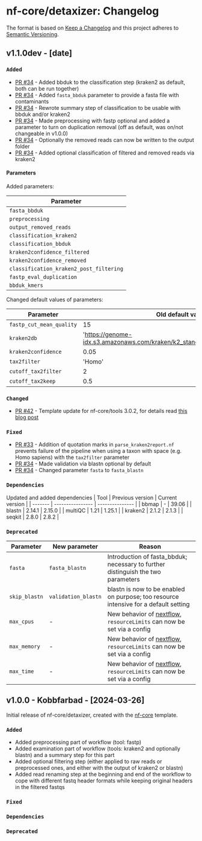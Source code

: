 # nf-core/detaxizer: Changelog

The format is based on [Keep a Changelog](https://keepachangelog.com/en/1.0.0/)
and this project adheres to [Semantic Versioning](https://semver.org/spec/v2.0.0.html).

## v1.1.0dev - [date]

### `Added`

- [PR #34](https://github.com/nf-core/detaxizer/pull/34) - Added bbduk to the classification step (kraken2 as default, both can be run together)
- [PR #34](https://github.com/nf-core/detaxizer/pull/34) - Added `fasta_bbduk` parameter to provide a fasta file with contaminants
- [PR #34](https://github.com/nf-core/detaxizer/pull/34) - Rewrote summary step of classification to be usable with bbduk and/or kraken2
- [PR #34](https://github.com/nf-core/detaxizer/pull/34) - Made preprocessing with fastp optional and added a parameter to turn on duplication removal (off as default, was on/not changeable in v1.0.0)
- [PR #34](https://github.com/nf-core/detaxizer/pull/34) - Optionally the removed reads can now be written to the output folder
- [PR #34](https://github.com/nf-core/detaxizer/pull/34) - Added optional classification of filtered and removed reads via kraken2

#### Parameters

Added parameters:

| Parameter                               |
| --------------------------------------- |
| `fasta_bbduk`                           |
| `preprocessing`                         |
| `output_removed_reads`                  |
| `classification_kraken2`                |
| `classification_bbduk`                  |
| `kraken2confidence_filtered`            |
| `kraken2confidence_removed`             |
| `classification_kraken2_post_filtering` |
| `fastp_eval_duplication`                |
| `bbduk_kmers`                           |

Changed default values of parameters:

| Parameter                | Old default value                                                             | New default value                                                             |
| ------------------------ | ----------------------------------------------------------------------------- | ----------------------------------------------------------------------------- |
| `fastp_cut_mean_quality` | 15                                                                            | 1                                                                             |
| `kraken2db`              | 'https://genome-idx.s3.amazonaws.com/kraken/k2_standard_08gb_20231009.tar.gz' | 'https://genome-idx.s3.amazonaws.com/kraken/k2_standard_08gb_20240605.tar.gz' |
| `kraken2confidence`      | 0.05                                                                          | 0.00                                                                          |
| `tax2filter`             | 'Homo'                                                                        | 'Homo sapiens'                                                                |
| `cutoff_tax2filter`      | 2                                                                             | 0                                                                             |
| `cutoff_tax2keep`        | 0.5                                                                           | 0.0                                                                           |

### `Changed`

- [PR #42](https://github.com/nf-core/detaxizer/pull/42) - Template update for nf-core/tools 3.0.2, for details read [this blog post](https://nf-co.re/blog/2024/tools-3_0_0#important-template-updates)

### `Fixed`

- [PR #33](https://github.com/nf-core/detaxizer/pull/33) - Addition of quotation marks in `parse_kraken2report.nf` prevents failure of the pipeline when using a taxon with space (e.g. Homo sapiens) with the `tax2filter` parameter
- [PR #34](https://github.com/nf-core/detaxizer/pull/34) - Made validation via blastn optional by default
- [PR #34](https://github.com/nf-core/detaxizer/pull/34) - Changed parameter `fasta` to `fasta_blastn`

### `Dependencies`

Updated and added dependencies
| Tool | Previous version | Current version |
| ------- | ---------------- | --------------- |
| bbmap | - | 39.06 |
| blastn | 2.14.1 | 2.15.0 |
| multiQC | 1.21 | 1.25.1 |
| kraken2 | 2.1.2 | 2.1.3 |
| seqkit | 2.8.0 | 2.8.2 |

### `Deprecated`

| Parameter     | New parameter       | Reason                                                                                                                                              |
| ------------- | ------------------- | --------------------------------------------------------------------------------------------------------------------------------------------------- |
| `fasta`       | `fasta_blastn`      | Introduction of fasta_bbduk; necessary to further distinguish the two parameters                                                                    |
| `skip_blastn` | `validation_blastn` | blastn is now to be enabled on purpose; too resource intensive for a default setting                                                                |
| `max_cpus`    | -                   | New behavior of [nextflow](https://www.nextflow.io/docs/latest/reference/process.html#resourcelimits), `resourceLimits` can now be set via a config |
| `max_memory`  | -                   | New behavior of [nextflow](https://www.nextflow.io/docs/latest/reference/process.html#resourcelimits), `resourceLimits` can now be set via a config |
| `max_time`    | -                   | New behavior of [nextflow](https://www.nextflow.io/docs/latest/reference/process.html#resourcelimits), `resourceLimits` can now be set via a config |

## v1.0.0 - Kobbfarbad - [2024-03-26]

Initial release of nf-core/detaxizer, created with the [nf-core](https://nf-co.re/) template.

### `Added`

- Added preprocessing part of workflow (tool: fastp)
- Added examination part of workflow (tools: kraken2 and optionally blastn) and a summary step for this part
- Added optional filtering step (either applied to raw reads or preprocessed ones, and either with the output of kraken2 or blastn)
- Added read renaming step at the beginning and end of the workflow to cope with different fastq header formats while keeping original headers in the filtered fastqs

### `Fixed`

### `Dependencies`

### `Deprecated`
